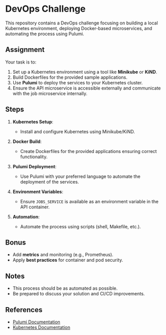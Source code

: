 
# DevOps Challenge

This repository contains a DevOps challenge focusing on building a local Kubernetes environment, deploying Docker-based microservices, and automating the process using Pulumi.

## Assignment

Your task is to:
1. Set up a Kubernetes environment using a tool like **Minikube** or **KiND**.
2. Build Dockerfiles for the provided sample applications.
3. Use **Pulumi** to deploy the services to your Kubernetes cluster.
4. Ensure the API microservice is accessible externally and communicate with the job microservice internally.

## Steps

1. **Kubernetes Setup**:
   - Install and configure Kubernetes using Minikube/KiND.
   
2. **Docker Build**:
   - Create Dockerfiles for the provided applications ensuring correct functionality.

3. **Pulumi Deployment**:
   - Use Pulumi with your preferred language to automate the deployment of the services.
   
4. **Environment Variables**:
   - Ensure `JOBS_SERVICE` is available as an environment variable in the API container.

5. **Automation**:
   - Automate the process using scripts (shell, Makefile, etc.).

## Bonus

- Add **metrics** and monitoring (e.g., Prometheus).
- Apply **best practices** for container and pod security.

## Notes

- This process should be as automated as possible.
- Be prepared to discuss your solution and CI/CD improvements.

## References

- [Pulumi Documentation](https://www.pulumi.com/docs/)
- [Kubernetes Documentation](https://kubernetes.io/docs/)


